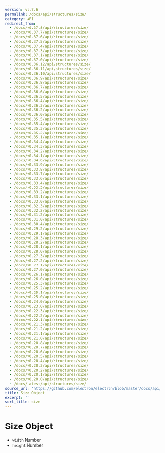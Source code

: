 ```yaml
---
version: v1.7.6
permalink: /docs/api/structures/size/
category: API
redirect_from:
  - /docs/v0.37.8/api/structures/size/
  - /docs/v0.37.7/api/structures/size/
  - /docs/v0.37.6/api/structures/size/
  - /docs/v0.37.5/api/structures/size/
  - /docs/v0.37.4/api/structures/size/
  - /docs/v0.37.3/api/structures/size/
  - /docs/v0.37.1/api/structures/size/
  - /docs/v0.37.0/api/structures/size/
  - /docs/v0.36.12/api/structures/size/
  - /docs/v0.36.11/api/structures/size/
  - /docs/v0.36.10/api/structures/size/
  - /docs/v0.36.9/api/structures/size/
  - /docs/v0.36.8/api/structures/size/
  - /docs/v0.36.7/api/structures/size/
  - /docs/v0.36.6/api/structures/size/
  - /docs/v0.36.5/api/structures/size/
  - /docs/v0.36.4/api/structures/size/
  - /docs/v0.36.3/api/structures/size/
  - /docs/v0.36.2/api/structures/size/
  - /docs/v0.36.0/api/structures/size/
  - /docs/v0.35.5/api/structures/size/
  - /docs/v0.35.4/api/structures/size/
  - /docs/v0.35.3/api/structures/size/
  - /docs/v0.35.2/api/structures/size/
  - /docs/v0.35.1/api/structures/size/
  - /docs/v0.34.4/api/structures/size/
  - /docs/v0.34.3/api/structures/size/
  - /docs/v0.34.2/api/structures/size/
  - /docs/v0.34.1/api/structures/size/
  - /docs/v0.34.0/api/structures/size/
  - /docs/v0.33.9/api/structures/size/
  - /docs/v0.33.8/api/structures/size/
  - /docs/v0.33.7/api/structures/size/
  - /docs/v0.33.6/api/structures/size/
  - /docs/v0.33.4/api/structures/size/
  - /docs/v0.33.3/api/structures/size/
  - /docs/v0.33.2/api/structures/size/
  - /docs/v0.33.1/api/structures/size/
  - /docs/v0.33.0/api/structures/size/
  - /docs/v0.32.3/api/structures/size/
  - /docs/v0.32.2/api/structures/size/
  - /docs/v0.31.2/api/structures/size/
  - /docs/v0.31.0/api/structures/size/
  - /docs/v0.30.4/api/structures/size/
  - /docs/v0.29.2/api/structures/size/
  - /docs/v0.29.1/api/structures/size/
  - /docs/v0.28.3/api/structures/size/
  - /docs/v0.28.2/api/structures/size/
  - /docs/v0.28.1/api/structures/size/
  - /docs/v0.28.0/api/structures/size/
  - /docs/v0.27.3/api/structures/size/
  - /docs/v0.27.2/api/structures/size/
  - /docs/v0.27.1/api/structures/size/
  - /docs/v0.27.0/api/structures/size/
  - /docs/v0.26.1/api/structures/size/
  - /docs/v0.26.0/api/structures/size/
  - /docs/v0.25.3/api/structures/size/
  - /docs/v0.25.2/api/structures/size/
  - /docs/v0.25.1/api/structures/size/
  - /docs/v0.25.0/api/structures/size/
  - /docs/v0.24.0/api/structures/size/
  - /docs/v0.23.0/api/structures/size/
  - /docs/v0.22.3/api/structures/size/
  - /docs/v0.22.2/api/structures/size/
  - /docs/v0.22.1/api/structures/size/
  - /docs/v0.21.3/api/structures/size/
  - /docs/v0.21.2/api/structures/size/
  - /docs/v0.21.1/api/structures/size/
  - /docs/v0.21.0/api/structures/size/
  - /docs/v0.20.8/api/structures/size/
  - /docs/v0.20.7/api/structures/size/
  - /docs/v0.20.6/api/structures/size/
  - /docs/v0.20.5/api/structures/size/
  - /docs/v0.20.4/api/structures/size/
  - /docs/v0.20.3/api/structures/size/
  - /docs/v0.20.2/api/structures/size/
  - /docs/v0.20.1/api/structures/size/
  - /docs/v0.20.0/api/structures/size/
  - /docs/latest/api/structures/size/
source_url: 'https://github.com/electron/electron/blob/master/docs/api/structures/size.md'
title: Size Object
excerpt: ''
sort_title: size
---
```




<!--


                                      ::::
                                    :o+//+o:
                                    +o    oo-
                                    :o+//oo/+o/
                                      -::-   -oo:
                                               /s/
                      -::::::::-                :s/  :::--
                  :+oo+////////+:        -:/+oo/ :s:-///++oo+:
                /o+:                -/+oo+/:-     +o-      -:+o:
               /s:              -:+o+/:           -o+         :s/
              -s/            -/oo/:                /s-         +s-
              -s/         -/oo/-                   -s/         /s-
               oo       :+o/-                       oo         oo
               -s/    :oo/                          /s-       /s-
                :s/ :oo:              -::-          /s-      /s:
                  -+o/               /ssss/         :s:    -+o-
                 :o+--               /ssss/         :s:   :o+-
                :s/  +o:              -::-          /s-   --
               -s/    :+o/-                         /s-
               oo       -+o+-                       oo
              -s/         -/oo/-                   -s/
             -+soo+:         -/oo/:                /s-      /oooo+-
             o+   :s:           -:+o+/:-          -o+      /s:  -oo
             oo:--/s:       ::      -:+oo+/:-     -/-      /s/--:o+
              :+++/-        :s:          -:/+ooo++//////++oo//+o+:
                             /s:                --::::::--
                              /s/              /s-
                               :oo:          :oo:
                                 /oo/-    -/oo/
                                   -/+oooo+/-





                   _______  _______  _______  _______  __
                  |       ||       ||       ||       ||  |
                  |  _____||_     _||   _   ||    _  ||  |
                  | |_____   |   |  |  | |  ||   |_| ||  |
                  |_____  |  |   |  |  |_|  ||    ___||__|
                   _____| |  |   |  |       ||   |     __
                  |_______|  |___|  |_______||___|    |__|


    This file is generated automatically, so it should not be edited.

    To make changes, head over to the electron/electron repository:

    https://github.com/electron/electron/blob/master/docs/api/structures/size.md

    Thanks!

-->
# Size Object

*   `width` Number
*   `height` Number
